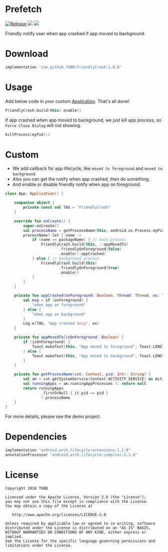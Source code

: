 # Prefetch
[![Release](https://jitpack.io/v/TUBB/FriendlyCrash.svg)](https://jitpack.io/#TUBB/FriendlyCrash)
 ![](https://img.shields.io/badge/minSdkVersion-15-brightgreen.svg)  [![](https://img.shields.io/badge/license-Apache%202-lightgrey.svg)](https://www.apache.org/licenses/LICENSE-2.0.html)

Friendly notify user when app crashed if app moved to background.

# Download
```groovy
implementation 'com.github.TUBB:FriendlyCrash:1.0.0'
```

# Usage
Add below code in your custom [Application](https://developer.android.com/reference/android/app/Application). That's all done!
```kotlin
FriendlyCrash.build(this).enable()
```
If app crashed when app moved to background, we just kill app process, so `Force Close Dialog` will not showing.
```kotlin
killProcess(myPid())
```

# Custom
- We add callback for app lifecycle, like `moved to foreground` and `moved to background`.
- Also you can get the notify when app crashed, then do something.
- And enable or disable friendly notify when app on foreground.

```kotlin
class App: Application() {

    companion object {
        private const val TAG = "FriendlyCrash"
    }

    override fun onCreate() {
        super.onCreate()
        val processName = getProcessName(this, android.os.Process.myPid())
        processName?.let { name ->
            if (name == packageName) { // main process
                FriendlyCrash.build(this, ::appMovedTo)
                        .friendlyOnForeground(false)
                        .enable(::appCrashed)
            } else { // background process
                FriendlyCrash.build(this)
                        .friendlyOnForeground(true)
                        .enable()
            }
        }
    }

    private fun appCrashed(onForeground: Boolean, thread: Thread, ex: Throwable) {
        val msg = if (onForeground) {
            "when app on foreground"
        } else {
            "when app on background"
        }
        Log.e(TAG, "App crashed $msg", ex)
    }

    private fun appMovedTo(isOnForeground: Boolean) {
        if (isOnForeground) {
            Toast.makeText(this, "App moved to foreground", Toast.LENGTH_LONG).show()
        } else {
            Toast.makeText(this, "App moved to background", Toast.LENGTH_LONG).show()
        }
    }

    private fun getProcessName(cxt: Context, pid: Int): String? {
        val am = cxt.getSystemService(Context.ACTIVITY_SERVICE) as ActivityManager
        val runningApps = am.runningAppProcesses ?: return null
        return runningApps
                .firstOrNull { it.pid == pid }
                ?.processName
    }
}
```
For more details, please see the demo project.

# Dependencies
```groovy
implementation "android.arch.lifecycle:extensions:1.1.0"
annotationProcessor "android.arch.lifecycle:compiler:1.1.0"
```

# License

    Copyright 2018 TUBB

    Licensed under the Apache License, Version 2.0 (the "License");
    you may not use this file except in compliance with the License.
    You may obtain a copy of the License at

       http://www.apache.org/licenses/LICENSE-2.0

    Unless required by applicable law or agreed to in writing, software
    distributed under the License is distributed on an "AS IS" BASIS,
    WITHOUT WARRANTIES OR CONDITIONS OF ANY KIND, either express or implied.
    See the License for the specific language governing permissions and
    limitations under the License.